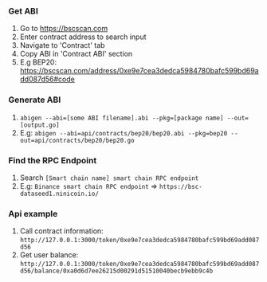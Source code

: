 ### Get ABI

1. Go to https://bscscan.com
2. Enter contract address to search input
3. Navigate to 'Contract' tab
4. Copy ABI in 'Contract ABI' section
5. E.g BEP20: https://bscscan.com/address/0xe9e7cea3dedca5984780bafc599bd69add087d56#code

### Generate ABI

1. `abigen --abi=[some ABI filename].abi --pkg=[package name] --out=[output.go]`
2. E.g: `abigen --abi=api/contracts/bep20/bep20.abi --pkg=bep20 --out=api/contracts/bep20/bep20.go`

### Find the RPC Endpoint

1. Search `[Smart chain name] smart chain RPC endpoint`
2. E.g: `Binance smart chain RPC endpoint` => `https://bsc-dataseed1.ninicoin.io/`

### Api example

1. Call contract information: `http://127.0.0.1:3000/token/0xe9e7cea3dedca5984780bafc599bd69add087d56`
2. Get user balance: `http://127.0.0.1:3000/token/0xe9e7cea3dedca5984780bafc599bd69add087d56/balance/0xa0d6d7ee26215d00291d51510040becb9ebb9c4b`
